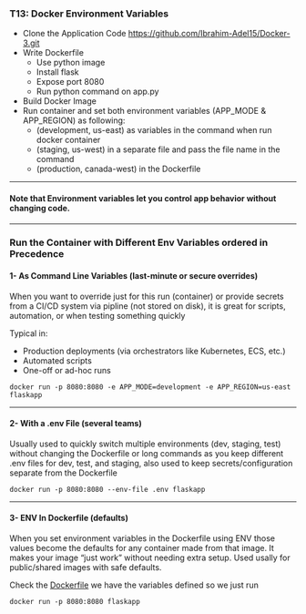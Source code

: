 ### T13: Docker Environment Variables

- Clone the Application Code https://github.com/Ibrahim-Adel15/Docker-3.git
- Write Dockerfile
    - Use python image
    - Install flask
    - Expose port 8080
    - Run python command on app.py
- Build Docker Image
- Run container and set both environment variables (APP_MODE & APP_REGION) as following:
    - (development, us-east) as variables in the command when run docker container 
    - (staging, us-west) in a separate file and pass the file name in the command 
    - (production, canada-west) in the Dockerfile

---
#### Note that Environment variables let you control app behavior without changing code.
---
### Run the Container with Different Env Variables ordered in Precedence

#### 1- As Command Line Variables (last-minute or secure overrides)

When you want to override just for this run (container) or provide secrets from a CI/CD system via pipline (not stored on disk), it is great for scripts, automation, or when testing something quickly

Typical in:
- Production deployments (via orchestrators like Kubernetes, ECS, etc.)
- Automated scripts
- One-off or ad-hoc runs

```
docker run -p 8080:8080 -e APP_MODE=development -e APP_REGION=us-east flaskapp
```
---
#### 2- With a .env File (several teams)


Usually used to quickly switch multiple environments (dev, staging, test) without changing the Dockerfile or long commands as you keep different .env files for dev, test, and staging, also used to keep secrets/configuration separate from the Dockerfile

```
docker run -p 8080:8080 --env-file .env flaskapp
```
---
#### 3- ENV In Dockerfile (defaults)

When you set environment variables in the Dockerfile using ENV those values become the defaults for any container made from that image. It makes your image “just work” without needing extra setup. Used usally for public/shared images with safe defaults.

Check the [Dockerfile](../T13/Dockerfile) we have the variables defined so we just run
```
docker run -p 8080:8080 flaskapp
```
